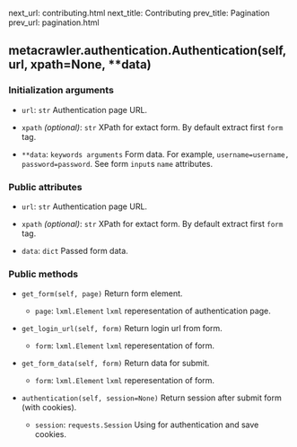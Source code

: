 next_url:   contributing.html
next_title: Contributing
prev_title: Pagination
prev_url:   pagination.html


## metacrawler.authentication.Authentication(self, url, xpath=None, **data) ##

### Initialization arguments ###
- `url`: `str`
Authentication page URL.

- `xpath` *(optional)*: `str`
XPath for extact form. By default extract first `form` tag.

- `**data`: `keywords arguments`
Form data. For example, `username=username, password=password`. See form `input`s `name` attributes.


### Public attributes ###
- `url`: `str`
Authentication page URL.

- `xpath` *(optional)*: `str`
XPath for extact form. By default extract first `form` tag.

- `data`: `dict`
Passed form data.


### Public methods ###
- `get_form(self, page)`
Return form element.
  - `page`: `lxml.Element`
  `lxml` reperesentation of authentication page.

- `get_login_url(self, form)`
Return login url from form.
  - `form`: `lxml.Element`
  `lxml` reperesentation of form.

- `get_form_data(self, form)`
Return data for submit.
  - `form`: `lxml.Element`
  `lxml` reperesentation of form.

- `authentication(self, session=None)`
Return session after submit form (with cookies).
  - `session`: `requests.Session`
  Using for authentication and save cookies.
